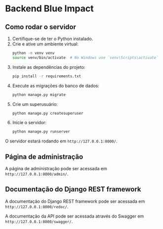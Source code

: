# Backend Blue Impact

## Como rodar o servidor

1. Certifique-se de ter o Python instalado.
2. Crie e ative um ambiente virtual:
   ```sh
   python -m venv venv
   source venv/bin/activate  # No Windows use `venv\Scripts\activate`
   ```
3. Instale as dependências do projeto:
   ```sh
   pip install -r requirements.txt
   ```
4. Execute as migrações do banco de dados:
   ```sh
   python manage.py migrate
   ```
5. Crie um superusuário:
   ```sh
   python manage.py createsuperuser
   ```
6. Inicie o servidor:
   ```sh
   python manage.py runserver
   ```

O servidor estará rodando em `http://127.0.0.1:8000/`.

## Página de administração

A página de administração pode ser acessada em `http://127.0.0.1:8000/admin/`.

## Documentação do Django REST framework

A documentação do Django REST framework pode ser acessada em `http://127.0.0.1:8000/redoc/`.

A documentação da API pode ser acessada através do Swagger em `http://127.0.0.1:8000/swagger/`.